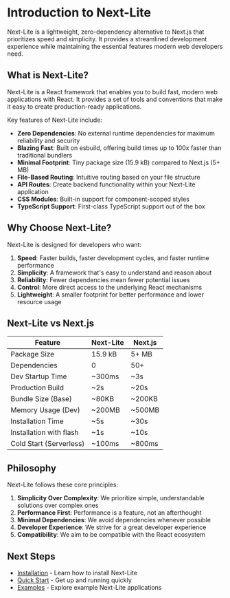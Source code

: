 # Introduction to Next-Lite

Next-Lite is a lightweight, zero-dependency alternative to Next.js that prioritizes speed and simplicity. It provides a streamlined development experience while maintaining the essential features modern web developers need.

## What is Next-Lite?

Next-Lite is a React framework that enables you to build fast, modern web applications with React. It provides a set of tools and conventions that make it easy to create production-ready applications.

Key features of Next-Lite include:

- **Zero Dependencies**: No external runtime dependencies for maximum reliability and security
- **Blazing Fast**: Built on esbuild, offering build times up to 100x faster than traditional bundlers
- **Minimal Footprint**: Tiny package size (15.9 kB) compared to Next.js (5+ MB)
- **File-Based Routing**: Intuitive routing based on your file structure
- **API Routes**: Create backend functionality within your Next-Lite application
- **CSS Modules**: Built-in support for component-scoped styles
- **TypeScript Support**: First-class TypeScript support out of the box

## Why Choose Next-Lite?

Next-Lite is designed for developers who want:

1. **Speed**: Faster builds, faster development cycles, and faster runtime performance
2. **Simplicity**: A framework that's easy to understand and reason about
3. **Reliability**: Fewer dependencies mean fewer potential issues
4. **Control**: More direct access to the underlying React mechanisms
5. **Lightweight**: A smaller footprint for better performance and lower resource usage

## Next-Lite vs Next.js

| Feature                   | Next-Lite     | Next.js       |
|---------------------------|---------------|---------------|
| Package Size              | 15.9 kB       | 5+ MB         |
| Dependencies              | 0             | 50+           |
| Dev Startup Time          | ~300ms        | ~3s           |
| Production Build          | ~2s           | ~20s          |
| Bundle Size (Base)        | ~80KB         | ~200KB        |
| Memory Usage (Dev)        | ~200MB        | ~500MB        |
| Installation Time         | ~5s           | ~30s          |
| Installation with flash   | ~1s           | ~10s          |
| Cold Start (Serverless)   | ~100ms        | ~800ms        |

## Philosophy

Next-Lite follows these core principles:

1. **Simplicity Over Complexity**: We prioritize simple, understandable solutions over complex ones
2. **Performance First**: Performance is a feature, not an afterthought
3. **Minimal Dependencies**: We avoid dependencies whenever possible
4. **Developer Experience**: We strive for a great developer experience
5. **Compatibility**: We aim to be compatible with the React ecosystem

## Next Steps

- [Installation](./installation.md) - Learn how to install Next-Lite
- [Quick Start](./quick-start.md) - Get up and running quickly
- [Examples](../../examples) - Explore example Next-Lite applications
